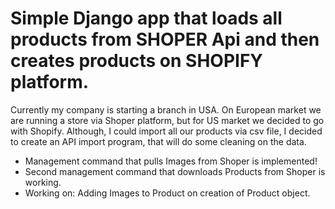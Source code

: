 # Simple Django app that loads all products from SHOPER Api and then creates products on SHOPIFY platform.


Currently my company is starting a branch in USA. On European market we are running a store via Shoper platform, but for US market we decided to go with Shopify.
Although, I could import all our products via csv file, I decided to create an API import program, that will do some cleaning on the data.

- Management command that pulls Images from Shoper is implemented!
- Second management command that downloads Products from Shoper is working.
- Working on: Adding Images to Product on creation of Product object.
